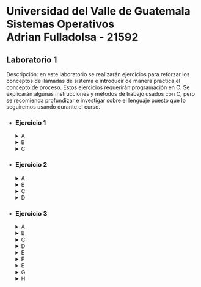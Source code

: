# Universidad del Valle de Guatemala <br />Sistemas Operativos <br /> Adrian Fulladolsa - 21592


## Laboratorio 1
Descripción: en este laboratorio se realizarán ejercicios para reforzar los conceptos de llamadas de
sistema e introducir de manera práctica el concepto de proceso. Estos ejercicios requerirán programación
en C. Se explicarán algunas instrucciones y métodos de trabajo usados con C, pero se recomienda
profundizar e investigar sobre el lenguaje puesto que lo seguiremos usando durante el curso.

- ### Ejercicio 1
    <details> <summary>A</summary>
         Al ejecutar el programa compilado: `ej1A` se obtiene lo siguiente:
        `
        Hello World!
        31522
        `
    </details>
    <details> <summary>B</summary>
       El ejecutar el programa compilado: `ej1B` se obtiene lo siguiente:
        `
        31524
        Hello World!
        31525
        Hello World!
        31524
        `
    </details>
    <details> <summary>C</summary>
    </details>

- ### Ejercicio 2
    <details> <summary>A</summary>
    </details>
    <details> <summary>B</summary>
    </details>
    <details> <summary>C</summary>
    </details>
    <details> <summary>D</summary>
    </details>

- ### Ejercicio 3
    <details> <summary>A</summary>
    </details>
    <details> <summary>B</summary>
    </details>
    <details> <summary>C</summary>
    </details>
    <details> <summary>D</summary>
    </details>
    <details> <summary>E</summary>
    </details>
    <details> <summary>F</summary>
    </details>
    <details> <summary>E</summary>
    </details>
    <details> <summary>G</summary>
    </details>
    <details> <summary>H</summary>
    </details>